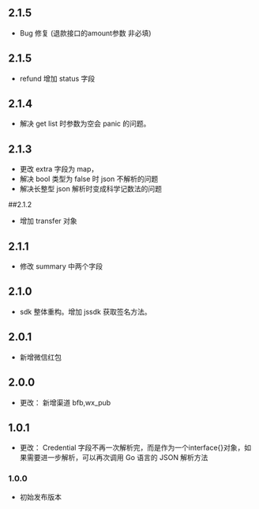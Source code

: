 ## 2.1.5  
* Bug 修复 (退款接口的amount参数 非必填)

## 2.1.5  
* refund 增加 status 字段    

## 2.1.4
* 解决 get list 时参数为空会 panic 的问题。

## 2.1.3  
* 更改 extra 字段为 map，
* 解决 bool 类型为 false 时 json 不解析的问题
* 解决长整型 json 解析时变成科学记数法的问题

##2.1.2
* 增加 transfer 对象

## 2.1.1
* 修改 summary 中两个字段

## 2.1.0
* sdk 整体重构。增加 jssdk 获取签名方法。

## 2.0.1
* 新增微信红包

## 2.0.0
* 更改：
新增渠道 bfb,wx_pub

## 1.0.1
* 更改：
Credential 字段不再一次解析完，而是作为一个interface{}对象，如果需要进一步解析，可以再次调用 Go 语言的 JSON 解析方法

### 1.0.0
* 初始发布版本
